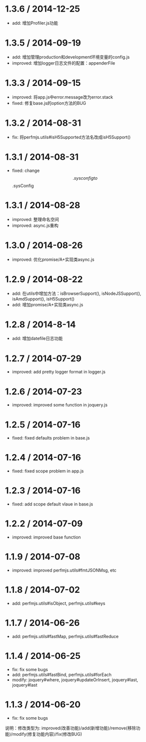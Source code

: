 1.3.6 / 2014-12-25
==================
* add: 增加Profiler.js功能

1.3.5 / 2014-09-19
==================
* add: 增加管理production和development环境变量的config.js
* improved: 增加logger日志文件的配置：appenderFile

1.3.3 / 2014-09-15
==================
* improved: 将app.js中error.message改为error.stack
* fixed: 修复base.js的option方法的BUG

1.3.2 / 2014-08-31
==================
* fix: 将perfmjs.utils#isH5Supported方法名改成isH5Support()

1.3.1 / 2014-08-31
==================
 * fixed: change $$.sysconfig to $$.sysConfig

1.3.1 / 2014-08-28
==================
 * improved: 整理命名空间
 * improved: async.js重构

1.3.0 / 2014-08-26
==================
 * improved: 优化promise/A+实现类async.js

1.2.9 / 2014-08-22
==================
 * add: 在utils中增加方法：isBrowserSupport(), isNodeJSSupport(), isAmdSupport(), isH5Support()
 * add: 增加promise/A+实现类async.js

1.2.8 / 2014-8-14
==================
 * add: 增加datefile日志功能

1.2.7 / 2014-07-29
==================
 * improved: add pretty logger format in logger.js

1.2.6 / 2014-07-23
==================
 * improved: improved some function in joquery.js

1.2.5 / 2014-07-16
==================
 * fixed: fixed defaults problem in base.js

1.2.4 / 2014-07-16
==================
 * fixed: fixed scope problem in app.js

1.2.3 / 2014-07-16
==================
 * fixed: add scope default vlaue in base.js

1.2.2 / 2014-07-09
==================
 * improved: improved base function

1.1.9 / 2014-07-08
==================
 * improved: improved perfmjs.utils#fmtJSONMsg, etc

1.1.8 / 2014-07-02
==================
 * add: perfmjs.utils#isObject, perfmjs.utils#keys

1.1.7 / 2014-06-26
==================
 * add: perfmjs.utils#fastMap, perfmjs.utils#fastReduce

1.1.4 / 2014-06-25
==================
 * fix: fix some bugs
 * add: perfmjs.utils#fastBind, perfmjs.utils#forEach
 * modify: joquery#where, joquery#updateOrInsert, joquery#last, joquery#last

1.1.3 / 2014-06-20
==================
 * fix: fix some bugs

说明：修改类型为: improved(改善功能)/add(新增功能)/remove(移除功能)/modify(修复功能内容)/fix(修改BUG)